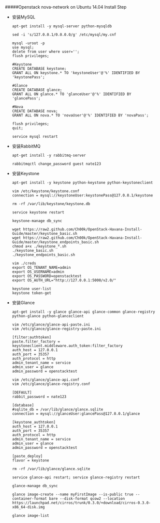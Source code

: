 #####Openstack nova-network on Ubuntu 14.04 Install Step

*	安装MySQL

		apt-get install -y mysql-server python-mysqldb
		
		sed -i 's/127.0.0.1/0.0.0.0/g' /etc/mysql/my.cnf
		
		mysql -uroot -p
    	use mysql;
   		delete from user where user='';
    	flush privileges;
    	
    	#Keystone
    	CREATE DATABASE keystone;
    	GRANT ALL ON keystone.* TO 'keystoneUser'@'%' IDENTIFIED BY 'keystonePass';

    	#Glance
    	CREATE DATABASE glance;
    	GRANT ALL ON glance.* TO 'glanceUser'@'%' IDENTIFIED BY 'glancePass';

   	 	#Nova
    	CREATE DATABASE nova;
    	GRANT ALL ON nova.* TO 'novaUser'@'%' IDENTIFIED BY 'novaPass';
    	
    	flush privileges;
    	quit;
    	
    	service mysql restart
    
*	安装RabbitMQ

		apt-get install -y rabbitmq-server
		
		rabbitmqctl change_password guest nate123
		
*	安装Keystone

		apt-get install -y keystone python-keystone python-keystoneclient
		
		vim /etc/keystone/keystone.conf
    	connection = mysql://keystoneUser:keystonePass@127.0.0.1/keystone
    	
    	rm -rf /var/lib/keystone/keystone.db
    	
    	service keystone restart
    	
    	keystone-manage db_sync
    	
    	wget https://raw2.github.com/Ch00k/OpenStack-Havana-Install-Guide/master/keystone_basic.sh
    	wget https://raw2.github.com/Ch00k/OpenStack-Havana-Install-Guide/master/keystone_endpoints_basic.sh
    	chmod a+x ./keystone_*.sh
    	./keystone_basic.sh
    	./keystone_endpoints_basic.sh
    	
    	vim ./creds
    	export OS_TENANT_NAME=admin
    	export OS_USERNAME=admin
    	export OS_PASSWORD=openstacktest
    	export OS_AUTH_URL="http://127.0.0.1:5000/v2.0/"
    	
    	keystone user-list
    	keystone token-get
		
*	安装Glance

		apt-get install -y glance glance-api glance-common glance-registry python-glance python-glanceclient
		
		vim /etc/glance/glance-api-paste.ini
    	vim /etc/glance/glance-registry-paste.ini
    	
    	[filter:authtoken]
    	paste.filter_factory = keystoneclient.middleware.auth_token:filter_factory
    	auth_host = 127.0.0.1
    	auth_port = 35357
   		auth_protocol = http
    	admin_tenant_name = service
    	admin_user = glance
    	admin_password = openstacktest  
    	
    	vim /etc/glance/glance-api.conf
    	vim /etc/glance/glance-registry.conf
    	
    	[DEFAULT]
    	rabbit_password = nate123
    	
    	[database]
    	#sqlite_db = /var/lib/glance/glance.sqlite
    	connection = mysql://glanceUser:glancePass@127.0.0.1/glance

    	[keystone_authtoken]
    	auth_host = 127.0.0.1
    	auth_port = 35357
    	auth_protocol = http
    	admin_tenant_name = service
    	admin_user = glance
    	admin_password = openstacktest

    	[paste_deploy]
    	flavor = keystone
    	
    	rm -rf /var/lib/glance/glance.sqlite
    	
    	service glance-api restart; service glance-registry restart
    	
    	glance-manage db_sync
    	
    	glance image-create --name myFirstImage --is-public true --container-format bare --disk-format qcow2 --location https://launchpad.net/cirros/trunk/0.3.0/+download/cirros-0.3.0-x86_64-disk.img
    	
    	glance image-list



		

